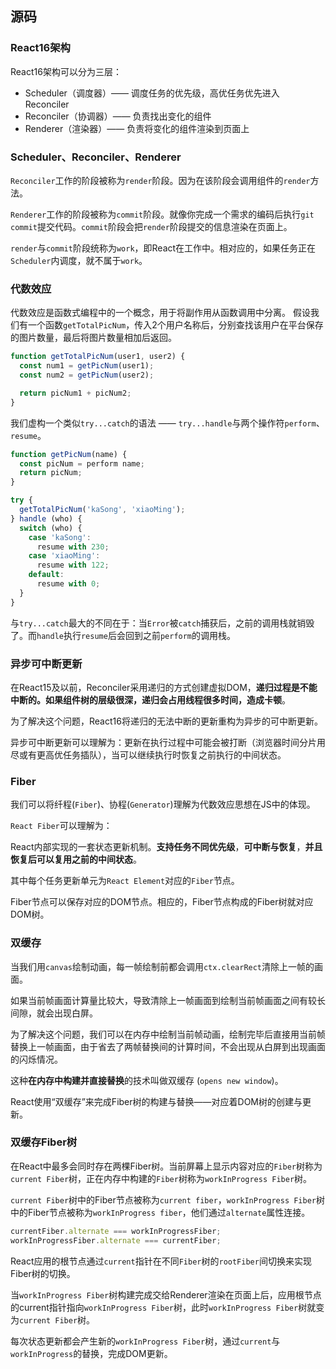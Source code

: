 ## 源码

### React16架构

React16架构可以分为三层：

- Scheduler（调度器）—— 调度任务的优先级，高优任务优先进入 Reconciler
- Reconciler（协调器）—— 负责找出变化的组件
- Renderer（渲染器）—— 负责将变化的组件渲染到页面上

### Scheduler、Reconciler、Renderer

`Reconciler`工作的阶段被称为`render`阶段。因为在该阶段会调用组件的`render`方法。

`Renderer`工作的阶段被称为`commit`阶段。就像你完成一个需求的编码后执行`git commit`提交代码。`commit`阶段会把`render`阶段提交的信息渲染在页面上。

`render`与`commit`阶段统称为`work`，即React在工作中。相对应的，如果任务正在`Scheduler`内调度，就不属于`work`。



### 代数效应

代数效应是函数式编程中的一个概念，用于将副作用从函数调用中分离。
假设我们有一个函数`getTotalPicNum`，传入2个用户名称后，分别查找该用户在平台保存的图片数量，最后将图片数量相加后返回。

```js
function getTotalPicNum(user1, user2) {
  const num1 = getPicNum(user1);
  const num2 = getPicNum(user2);

  return picNum1 + picNum2;
}
```
我们虚构一个类似`try...catch`的语法 —— `try...handle`与两个操作符`perform`、`resume`。
```js
function getPicNum(name) {
  const picNum = perform name;
  return picNum;
}

try {
  getTotalPicNum('kaSong', 'xiaoMing');
} handle (who) {
  switch (who) {
    case 'kaSong':
      resume with 230;
    case 'xiaoMing':
      resume with 122;
    default:
      resume with 0;
  }
}
```
与`try...catch`最大的不同在于：当`Error`被`catch`捕获后，之前的调用栈就销毁了。而`handle`执行`resume`后会回到之前`perform`的调用栈。

### 异步可中断更新

在React15及以前，Reconciler采用递归的方式创建虚拟DOM，**递归过程是不能中断的。如果组件树的层级很深，递归会占用线程很多时间，造成卡顿**。

为了解决这个问题，React16将递归的无法中断的更新重构为异步的可中断更新。

异步可中断更新可以理解为：更新在执行过程中可能会被打断（浏览器时间分片用尽或有更高优任务插队），当可以继续执行时恢复之前执行的中间状态。

### Fiber



我们可以将纤程(`Fiber`)、协程(`Generator`)理解为代数效应思想在JS中的体现。

`React Fiber`可以理解为：

React内部实现的一套状态更新机制。**支持任务不同优先级**，**可中断与恢复**，**并且恢复后可以复用之前的中间状态**。

其中每个任务更新单元为`React Element`对应的`Fiber`节点。

Fiber节点可以保存对应的DOM节点。相应的，Fiber节点构成的Fiber树就对应DOM树。

### 双缓存

当我们用`canvas`绘制动画，每一帧绘制前都会调用`ctx.clearRect`清除上一帧的画面。

如果当前帧画面计算量比较大，导致清除上一帧画面到绘制当前帧画面之间有较长间隙，就会出现白屏。

为了解决这个问题，我们可以在内存中绘制当前帧动画，绘制完毕后直接用当前帧替换上一帧画面，由于省去了两帧替换间的计算时间，不会出现从白屏到出现画面的闪烁情况。

这种**在内存中构建并直接替换**的技术叫做双缓存 (`opens new window`)。

React使用“双缓存”来完成Fiber树的构建与替换——对应着DOM树的创建与更新。

### 双缓存Fiber树

在React中最多会同时存在两棵Fiber树。当前屏幕上显示内容对应的`Fiber`树称为`current Fiber`树，正在内存中构建的`Fiber`树称为`workInProgress Fiber`树。

`current Fiber`树中的Fiber节点被称为`current fiber`，`workInProgress Fiber`树中的Fiber节点被称为`workInProgress fiber`，他们通过`alternate`属性连接。

```js
currentFiber.alternate === workInProgressFiber;
workInProgressFiber.alternate === currentFiber;
```

React应用的根节点通过`current`指针在不同`Fiber`树的`rootFiber`间切换来实现Fiber树的切换。

当`workInProgress Fiber`树构建完成交给Renderer渲染在页面上后，应用根节点的current指针指向`workInProgress Fiber`树，此时`workInProgress Fiber`树就变为`current Fiber`树。

每次状态更新都会产生新的`workInProgress Fiber`树，通过`current`与`workInProgress`的替换，完成DOM更新。





